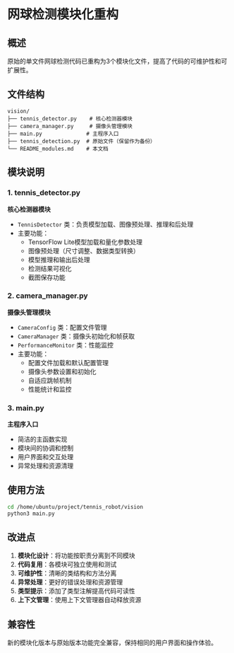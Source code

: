 # 网球检测模块化重构

## 概述

原始的单文件网球检测代码已重构为3个模块化文件，提高了代码的可维护性和可扩展性。

## 文件结构

```
vision/
├── tennis_detector.py    # 核心检测器模块
├── camera_manager.py     # 摄像头管理模块  
├── main.py              # 主程序入口
├── tennis_detection.py  # 原始文件（保留作为备份）
└── README_modules.md    # 本文档
```

## 模块说明

### 1. tennis_detector.py
**核心检测器模块**
- `TennisDetector` 类：负责模型加载、图像预处理、推理和后处理
- 主要功能：
  - TensorFlow Lite模型加载和量化参数处理
  - 图像预处理（尺寸调整、数据类型转换）
  - 模型推理和输出后处理
  - 检测结果可视化
  - 截图保存功能

### 2. camera_manager.py
**摄像头管理模块**
- `CameraConfig` 类：配置文件管理
- `CameraManager` 类：摄像头初始化和帧获取
- `PerformanceMonitor` 类：性能监控
- 主要功能：
  - 配置文件加载和默认配置管理
  - 摄像头参数设置和初始化
  - 自适应跳帧机制
  - 性能统计和监控

### 3. main.py
**主程序入口**
- 简洁的主函数实现
- 模块间的协调和控制
- 用户界面和交互处理
- 异常处理和资源清理

## 使用方法

```bash
cd /home/ubuntu/project/tennis_robot/vision
python3 main.py
```

## 改进点

1. **模块化设计**：将功能按职责分离到不同模块
2. **代码复用**：各模块可独立使用和测试
3. **可维护性**：清晰的类结构和方法分离
4. **异常处理**：更好的错误处理和资源管理
5. **类型提示**：添加了类型注解提高代码可读性
6. **上下文管理**：使用上下文管理器自动释放资源

## 兼容性

新的模块化版本与原始版本功能完全兼容，保持相同的用户界面和操作体验。
